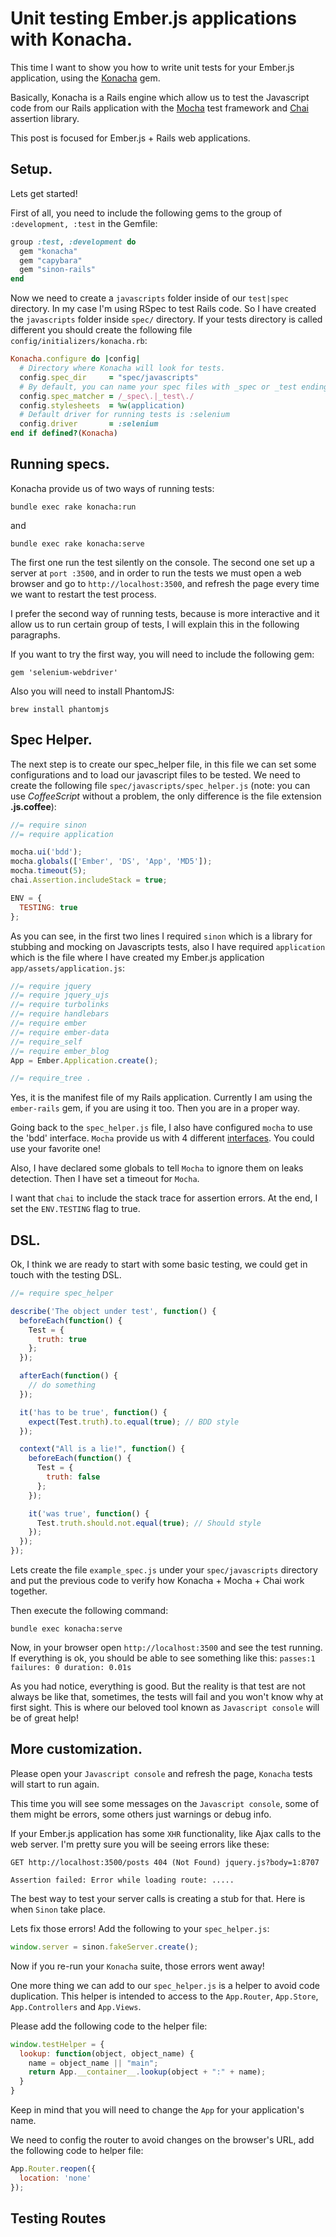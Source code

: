# Unit testing Ember.js applications with Konacha.

This time I want to show you how to write unit tests for your Ember.js application, using the [Konacha](https://github.com/jfirebaugh/konacha) gem.

Basically, Konacha is a Rails engine which allow us to test the Javascript code from our Rails application with the [Mocha](http://visionmedia.github.io/mocha/) test framework and [Chai](http://chaijs.com/) assertion library.

This post is focused for Ember.js + Rails web applications.

## Setup.

Lets get started!

First of all, you need to include the following gems to the group of `:development, :test` in the Gemfile:

````ruby
group :test, :development do
  gem "konacha"
  gem "capybara"
  gem "sinon-rails"
end
````

Now we need to create a `javascripts` folder inside of our `test|spec` directory. In my case I'm using RSpec to test Rails code. So I have created the `javascripts` folder inside `spec/` directory. If your tests directory is called different you should create the following file `config/initializers/konacha.rb`:

````ruby
Konacha.configure do |config|
  # Directory where Konacha will look for tests.
  config.spec_dir     = "spec/javascripts"
  # By default, you can name your spec files with _spec or _test ending.
  config.spec_matcher = /_spec\.|_test\./
  config.stylesheets  = %w(application)
  # Default driver for running tests is :selenium
  config.driver       = :selenium
end if defined?(Konacha)
````
## Running specs.

Konacha provide us of two ways of running tests:

````
bundle exec rake konacha:run
````

and

````
bundle exec rake konacha:serve
````

The first one run the test silently on the console. The second one set up a server at `port :3500`, and in order to run the tests we must open a web browser and go to `http://localhost:3500`, and refresh the page every time we want to restart the test process.

I prefer the second way of running tests, because is more interactive and it allow us to run certain group of tests, I will explain this in the following paragraphs.

If you want to try the first way, you will need to include the following gem:

`gem 'selenium-webdriver'`

Also you will need to install PhantomJS:

`brew install phantomjs`

## Spec Helper.

The next step is to create our spec_helper file, in this file we can set some configurations and to load our javascript files to be tested. We need to create the following file `spec/javascripts/spec_helper.js` (note: you can use *CoffeeScript* without a problem, the only difference is the file extension **.js.coffee**):

````javascript
//= require sinon
//= require application

mocha.ui('bdd');
mocha.globals(['Ember', 'DS', 'App', 'MD5']);
mocha.timeout(5);
chai.Assertion.includeStack = true;

ENV = {
  TESTING: true
};
````

As you can see, in the first two lines I required `sinon` which is a library for stubbing and mocking on Javascripts tests, also I have required `application` which is the file where I have created my Ember.js application `app/assets/application.js`:

````javascript
//= require jquery
//= require jquery_ujs
//= require turbolinks
//= require handlebars
//= require ember
//= require ember-data
//= require_self
//= require ember_blog
App = Ember.Application.create();

//= require_tree .
````

Yes, it is the manifest file of my Rails application. Currently I am using the `ember-rails` gem, if you are using it too. Then you are in a proper way.

Going back to the `spec_helper.js` file, I also have configured `mocha` to use the 'bdd' interface. `Mocha` provide us with 4 different [interfaces](http://visionmedia.github.com/mocha/#interfaces). You could use your favorite one!

Also, I have declared some globals to tell `Mocha` to ignore them on leaks detection. Then I have set a timeout for `Mocha`.

I want that `chai` to include the stack trace for assertion errors. At the end, I set the `ENV.TESTING` flag to true.

## DSL.

Ok, I think we are ready to start with some basic testing, we could get in touch with the testing DSL.

````javascript
//= require spec_helper

describe('The object under test', function() {
  beforeEach(function() {
    Test = {
      truth: true
    };
  });

  afterEach(function() {
    // do something
  });

  it('has to be true', function() {
    expect(Test.truth).to.equal(true); // BDD style
  });

  context("All is a lie!", function() {
    beforeEach(function() {
      Test = {
        truth: false
      };
    });

    it('was true', function() {
      Test.truth.should.not.equal(true); // Should style
    });
  });
});
````

Lets create the file `example_spec.js` under your `spec/javascripts` directory and put the previous code to verify how Konacha + Mocha + Chai work together.

Then execute the following command:

````
bundle exec konacha:serve
````

Now, in your browser open `http://localhost:3500` and see the test running. If everything is ok, you should be able to see something like this: `passes:1 failures: 0 duration: 0.01s`

As you had notice, everything is good. But the reality is that test are not always be like that, sometimes, the tests will fail and you won't know why at first sight. This is where our beloved tool known as `Javascript console` will be of great help!

## More customization.

Please open your `Javascript console` and refresh the page, `Konacha` tests will start to run again.

This time you will see some messages on the `Javascript console`, some of them might be errors, some others just warnings or debug info.

If your Ember.js application has some `XHR` functionality, like Ajax calls to the web server. I'm pretty sure you will be seeing errors like these:

````
GET http://localhost:3500/posts 404 (Not Found) jquery.js?body=1:8707

Assertion failed: Error while loading route: .....
````

The best way to test your server calls is creating a stub for that. Here is when `Sinon` take place.

Lets fix those errors! Add the following to your `spec_helper.js`:

````javascript
window.server = sinon.fakeServer.create();
````

Now if you re-run your `Konacha` suite, those errors went away!

One more thing we can add to our `spec_helper.js` is a helper to avoid code duplication. This helper is intended to access to the `App.Router`, `App.Store`, `App.Controllers` and `App.Views`.

Please add the following code to the helper file:

````javascript
window.testHelper = {
  lookup: function(object, object_name) {
    name = object_name || "main";
    return App.__container__.lookup(object + ":" + name);
  }
}
````

Keep in mind that you will need to change the `App` for your application's name.

We need to config the router to avoid changes on the browser's URL, add the following code to helper file:

````javascript
App.Router.reopen({
  location: 'none'
});
````
## Testing Routes



